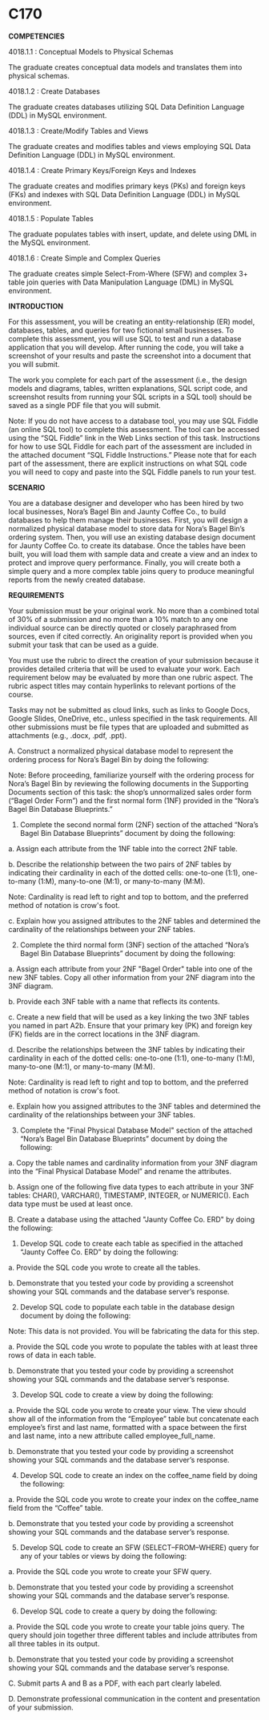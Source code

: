 # C170

<strong>COMPETENCIES</strong>

4018.1.1 : Conceptual Models to Physical Schemas

The graduate creates conceptual data models and translates them into physical schemas.

4018.1.2 : Create Databases

The graduate creates databases utilizing SQL Data Definition Language (DDL) in MySQL environment.

4018.1.3 : Create/Modify Tables and Views

The graduate creates and modifies tables and views employing SQL Data Definition Language (DDL) in MySQL environment.

4018.1.4 : Create Primary Keys/Foreign Keys and Indexes

The graduate creates and modifies primary keys (PKs) and foreign keys (FKs) and indexes with SQL Data Definition Language (DDL) in MySQL environment.

4018.1.5 : Populate Tables

The graduate populates tables with insert, update, and delete using DML in the MySQL environment.

4018.1.6 : Create Simple and Complex Queries

The graduate creates simple Select-From-Where (SFW) and complex 3+ table join queries with Data Manipulation Language (DML) in MySQL environment.

<strong>INTRODUCTION</strong>

For this assessment, you will be creating an entity-relationship (ER) model, databases, tables, and queries for two fictional small businesses. To complete this assessment, you will use SQL to test and run a database application that you will develop. After running the code, you will take a screenshot of your results and paste the screenshot into a document that you will submit.

The work you complete for each part of the assessment (i.e., the design models and diagrams, tables, written explanations, SQL script code, and screenshot results from running your SQL scripts in a SQL tool) should be saved as a single PDF file that you will submit.

Note: If you do not have access to a database tool, you may use SQL Fiddle (an online SQL tool) to complete this assessment. The tool can be accessed using the “SQL Fiddle” link in the Web Links section of this task. Instructions for how to use SQL Fiddle for each part of the assessment are included in the attached document “SQL Fiddle Instructions.” Please note that for each part of the assessment, there are explicit instructions on what SQL code you will need to copy and paste into the SQL Fiddle panels to run your test.

<strong>SCENARIO</strong>

You are a database designer and developer who has been hired by two local businesses, Nora’s Bagel Bin and Jaunty Coffee Co., to build databases to help them manage their businesses. First, you will design a normalized physical database model to store data for Nora’s Bagel Bin’s ordering system. Then, you will use an existing database design document for Jaunty Coffee Co. to create its database. Once the tables have been built, you will load them with sample data and create a view and an index to protect and improve query performance. Finally, you will create both a simple query and a more complex table joins query to produce meaningful reports from the newly created database.

<strong>REQUIREMENTS</strong>

Your submission must be your original work. No more than a combined total of 30% of a submission and no more than a 10% match to any one individual source can be directly quoted or closely paraphrased from sources, even if cited correctly. An originality report is provided when you submit your task that can be used as a guide.

 

You must use the rubric to direct the creation of your submission because it provides detailed criteria that will be used to evaluate your work. Each requirement below may be evaluated by more than one rubric aspect. The rubric aspect titles may contain hyperlinks to relevant portions of the course.
 
Tasks may not be submitted as cloud links, such as links to Google Docs, Google Slides, OneDrive, etc., unless specified in the task requirements. All other submissions must be file types that are uploaded and submitted as attachments (e.g., .docx, .pdf, .ppt).

 

A.  Construct a normalized physical database model to represent the ordering process for Nora’s Bagel Bin by doing the following:

 

Note: Before proceeding, familiarize yourself with the ordering process for Nora’s Bagel Bin by reviewing the following documents in the Supporting Documents section of this task: the shop’s unnormalized sales order form (“Bagel Order Form”) and the first normal form (1NF) provided in the “Nora’s Bagel Bin Database Blueprints.” 

 

1.  Complete the second normal form (2NF) section of the attached “Nora’s Bagel Bin Database Blueprints” document by doing the following:

a.  Assign each attribute from the 1NF table into the correct 2NF table.

b.  Describe the relationship between the two pairs of 2NF tables by indicating their cardinality in each of the dotted cells: one-to-one (1:1), one-to-many (1:M), many-to-one (M:1), or many-to-many (M:M).



Note: Cardinality is read left to right and top to bottom, and the preferred method of notation is crow's foot.


c.  Explain how you assigned attributes to the 2NF tables and determined the cardinality of the relationships between your 2NF tables.

2.  Complete the third normal form (3NF) section of the attached “Nora’s Bagel Bin Database Blueprints” document by doing the following:

a.  Assign each attribute from your 2NF "Bagel Order" table into one of the new 3NF tables. Copy all other information from your 2NF diagram into the 3NF diagram.

b.  Provide each 3NF table with a name that reflects its contents.

c.  Create a new field that will be used as a key linking the two 3NF tables you named in part A2b. Ensure that your primary key (PK) and foreign key (FK) fields are in the correct locations in the 3NF diagram.

d.  Describe the relationships between the 3NF tables by indicating their cardinality in each of the dotted cells: one-to-one (1:1), one-to-many (1:M), many-to-one (M:1), or many-to-many (M:M).



Note: Cardinality is read left to right and top to bottom, and the preferred method of notation is crow's foot.


e.  Explain how you assigned attributes to the 3NF tables and determined the cardinality of the relationships between your 3NF tables.

3.  Complete the "Final Physical Database Model" section of the attached “Nora’s Bagel Bin Database Blueprints” document by doing the following:

a.  Copy the table names and cardinality information from your 3NF diagram into the “Final Physical Database Model” and rename the attributes.

b.  Assign one of the following five data types to each attribute in your 3NF tables: CHAR(), VARCHAR(), TIMESTAMP, INTEGER, or NUMERIC(). Each data type must be used at least once.

 

B.  Create a database using the attached "Jaunty Coffee Co. ERD" by doing the following:

1.  Develop SQL code to create each table as specified in the attached “Jaunty Coffee Co. ERD” by doing the following:

a.  Provide the SQL code you wrote to create all the tables.

b.  Demonstrate that you tested your code by providing a screenshot showing your SQL commands and the database server’s response.

2.  Develop SQL code to populate each table in the database design document by doing the following:

 

Note: This data is not provided. You will be fabricating the data for this step.

 

a.  Provide the SQL code you wrote to populate the tables with at least three rows of data in each table.

b.  Demonstrate that you tested your code by providing a screenshot showing your SQL commands and the database server’s response.

3.  Develop SQL code to create a view by doing the following: 

a.  Provide the SQL code you wrote to create your view. The view should show all of the information from the “Employee” table but concatenate each employee’s first and last name, formatted with a space between the first and last name, into a new attribute called employee_full_name.

b.  Demonstrate that you tested your code by providing a screenshot showing your SQL commands and the database server’s response.

4.  Develop SQL code to create an index on the coffee_name field by doing the following:

a.  Provide the SQL code you wrote to create your index on the coffee_name field from the “Coffee” table.

b.  Demonstrate that you tested your code by providing a screenshot showing your SQL commands and the database server’s response.

5.  Develop SQL code to create an SFW (SELECT–FROM–WHERE) query for any of your tables or views by doing the following: 

a.  Provide the SQL code you wrote to create your SFW query.

b.  Demonstrate that you tested your code by providing a screenshot showing your SQL commands and the database server’s response.

6.  Develop SQL code to create a query by doing the following:

a.  Provide the SQL code you wrote to create your table joins query. The query should join together three different tables and include attributes from all three tables in its output.

b.  Demonstrate that you tested your code by providing a screenshot showing your SQL commands and the database server’s response.

 

C.  Submit parts A and B as a PDF, with each part clearly labeled.

 

D.  Demonstrate professional communication in the content and presentation of your submission.
